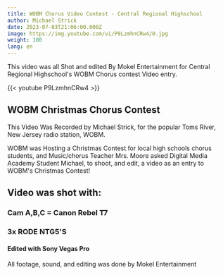 ```yaml
---
title: WOBM Chorus Video Contest - Central Regional Highschool
author: Michael Strick
date: 2023-07-03T21:06:00.000Z
image: https://img.youtube.com/vi/P9LzmhnCRw4/0.jpg
weight: 100
lang: en
---
```

This video was all Shot and edited By Mokel Entertainment for Central Regional Highschool's WOBM Chorus contest Video entry.

{{< youtube P9LzmhnCRw4  >}}

## WOBM Christmas Chorus Contest
This Video Was Recorded by Michael Strick, for the popular Toms River, New Jersey radio station, WOBM. 

WOBM was Hosting a Christmas Contest for local high schools chorus students, and Music/chorus Teacher Mrs. Moore asked Digital Media Academy Student Michael, to shoot, and edit, a video as an entry to WOBM's Christmas Contest!


## Video was shot with:
### Cam A,B,C = Canon Rebel T7
### 3x RODE NTG5'S
#### Edited with Sony Vegas Pro 

All footage, sound, and editing was done by Mokel Entertainment




